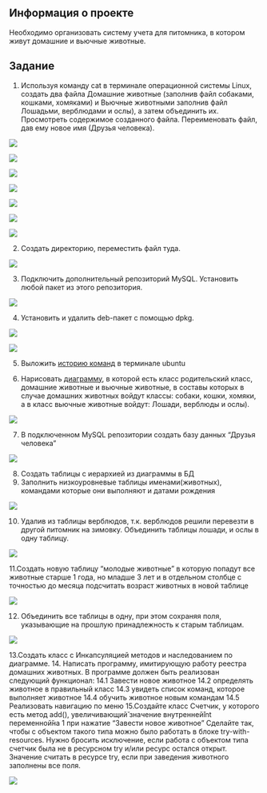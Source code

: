 ## Информация о проекте
Необходимо организовать систему учета для питомника, в котором живут
домашние и вьючные животные.

## Задание
1. Используя команду cat в терминале операционной системы Linux, создать
два файла Домашние животные (заполнив файл собаками, кошками,
хомяками) и Вьючные животными заполнив файл Лошадьми, верблюдами и
ослы), а затем объединить их. Просмотреть содержимое созданного файла.
Переименовать файл, дав ему новое имя (Друзья человека).

![](https://github.com/NDashko/FinalTest2/blob/main/image/task1.JPG)

![](https://github.com/NDashko/FinalTest2/blob/main/image/task1_0.JPG)

![](https://github.com/NDashko/FinalTest2/blob/main/image/task1_1.JPG)

![](https://github.com/NDashko/FinalTest2/blob/main/image/task1_2.JPG)

![](https://github.com/NDashko/FinalTest2/blob/main/image/task1_3.JPG)

![](https://github.com/NDashko/FinalTest2/blob/main/image/task1_4.JPG)

![](https://github.com/NDashko/FinalTest2/blob/main/image/task1_5.JPG)

2. Создать директорию, переместить файл туда.

![](https://github.com/NDashko/FinalTest2/blob/main/image/task2.JPG)

3. Подключить дополнительный репозиторий MySQL. Установить любой пакет
из этого репозитория.

![](https://github.com/NDashko/FinalTest2/blob/main/image/task3.JPG)

4. Установить и удалить deb-пакет с помощью dpkg.

![](https://github.com/NDashko/FinalTest2/blob/main/image/task4_1.JPG)

![](https://github.com/NDashko/FinalTest2/blob/main/image/task4_2.JPG)

5. Выложить [историю команд](https://github.com/NDashko/FinalTest2/blob/main/history.md) в терминале ubuntu

6. Нарисовать [диаграмму](https://github.com/NDashko/FinalTest2/blob/main/diagram.drawio), в которой есть класс родительский класс, домашние
животные и вьючные животные, в составы которых в случае домашних
животных войдут классы: собаки, кошки, хомяки, а в класс вьючные животные
войдут: Лошади, верблюды и ослы).

![](https://github.com/NDashko/FinalTest2/blob/main/image/task6.JPG)

7. В подключенном MySQL репозитории создать базу данных “Друзья
человека”

![](https://github.com/NDashko/FinalTest2/blob/main/image/task7.JPG)

8. Создать таблицы с иерархией из диаграммы в БД
9. Заполнить низкоуровневые таблицы именами(животных), командами
которые они выполняют и датами рождения

![](https://github.com/NDashko/FinalTest2/blob/main/image/task9.JPG)

10. Удалив из таблицы верблюдов, т.к. верблюдов решили перевезти в другой
питомник на зимовку. Объединить таблицы лошади, и ослы в одну таблицу.

![](https://github.com/NDashko/FinalTest2/blob/main/image/task10.JPG)

11.Создать новую таблицу “молодые животные” в которую попадут все
животные старше 1 года, но младше 3 лет и в отдельном столбце с точностью
до месяца подсчитать возраст животных в новой таблице

![](https://github.com/NDashko/FinalTest2/blob/main/image/task11.JPG)

12. Объединить все таблицы в одну, при этом сохраняя поля, указывающие на
прошлую принадлежность к старым таблицам.

![](https://github.com/NDashko/FinalTest2/blob/main/image/task12.JPG)

13.Создать класс с Инкапсуляцией методов и наследованием по диаграмме.
14. Написать программу, имитирующую работу реестра домашних животных.
В программе должен быть реализован следующий функционал:
14.1 Завести новое животное
14.2 определять животное в правильный класс
14.3 увидеть список команд, которое выполняет животное
14.4 обучить животное новым командам
14.5 Реализовать навигацию по меню
15.Создайте класс Счетчик, у которого есть метод add(), увеличивающий̆
значение внутренней̆int переменной̆на 1 при нажатие “Завести новое
животное” Сделайте так, чтобы с объектом такого типа можно было работать в
блоке try-with-resources. Нужно бросить исключение, если работа с объектом
типа счетчик была не в ресурсном try и/или ресурс остался открыт. Значение
считать в ресурсе try, если при заведения животного заполнены все поля.

![](https://github.com/NDashko/FinalTest2/blob/main/image/task13_15.JPG)



